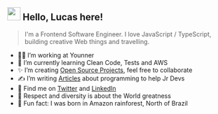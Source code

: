 <h2><img height="30px" width="30px" src="https://camo.githubusercontent.com/e8e7b06ecf583bc040eb60e44eb5b8e0ecc5421320a92929ce21522dbc34c891/68747470733a2f2f6d656469612e67697068792e636f6d2f6d656469612f6876524a434c467a6361737252346961377a2f67697068792e676966"></img> Hello, Lucas here!</h2> <blockquote> I'm a Frontend Software Engineer. I love JavaScript / TypeScript, building creative Web things and travelling. </blockquote> 

- 👨‍💻 I’m working at Younner
- 👊 I’m currently learning Clean Code, Tests and AWS
- ✨ I’m creating [Open Source Projects](https://github.com/sponsors/lucasm), feel free to collaborate
- ✍️ I’m writing [Articles](https://dev.to/lucasm) about programming to help Jr Devs
- 💬 Find me on [Twitter](https://twitter.com/lucasmezs) and [LinkedIn](https://linkedin.com/in/lucasmezs)
- 🤝 Respect and diversity is about the World greatness
- 🤍 Fun fact: I was born in Amazon rainforest, North of Brazil

